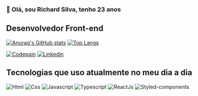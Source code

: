 ### 👋 Olá, sou Richard Silva, tenho 23 anos
## Desenvolvedor Front-end

[![Anurag's GitHub stats](https://github-readme-stats.vercel.app/api?username=RICHARD77SS&show_icons=true&theme=dark)](https://github.com/RICHARD77SS/github-readme-stats) 
[![Top Langs](https://github-readme-stats.vercel.app/api/top-langs/?username=RICHARD77SS&show_icons=true&theme=dark)](https://github.com/RICHARD77SS/github-readme-stats)

[![Codepain](https://img.shields.io/badge/Codepen-000000?style=for-the-badge&logo=codepen&logoColor=white)](https://codepen.io/richardss/pens/public)
[![Linkedin](https://img.shields.io/badge/LinkedIn-0077B5?style=for-the-badge&logo=linkedin&logoColor=white)](https://www.linkedin.com/in/richard-silva-santos-460b7a210/)

## Tecnologias que uso atualmente no meu dia a dia 

![Html](https://img.shields.io/badge/HTML-239120?style=for-the-badge&logo=html5&logoColor=white)
![Css](https://img.shields.io/badge/CSS-239120?&style=for-the-badge&logo=css3&logoColor=white)
![Javascript](https://img.shields.io/badge/JavaScript-F7DF1E?style=for-the-badge&logo=javascript&logoColor=black)
![Typescript](https://img.shields.io/badge/TypeScript-007ACC?style=for-the-badge&logo=typescript&logoColor=white)
![ReactJs](https://img.shields.io/badge/React-20232A?style=for-the-badge&logo=react&logoColor=61DAFB)
![Styled-components](https://img.shields.io/badge/styled--components-DB7093?style=for-the-badge&logo=styled-components&logoColor=white)
